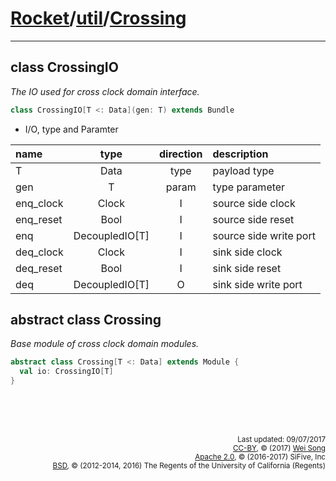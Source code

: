 [Rocket](../Readme.md)/[util](../util.md)/[Crossing](https://github.com/freechipsproject/rocket-chip/tree/master/src/main/scala/util/Crossing.scala)
========================


**********************

class CrossingIO
---------------------
*The IO used for cross clock domain interface.*

~~~scala
class CrossingIO[T <: Data](gen: T) extends Bundle
~~~

+ I/O, type and Paramter

| name                   | type             | direction  | description                           |
| :---                   | :--:             | :--:       | :---                                  |
| T                      | Data             | type       | payload type                          |
| gen                    | T                | param      | type parameter                        |
| enq\_clock             | Clock            | I          | source side clock                     |
| enq\_reset             | Bool             | I          | source side reset                     |
| enq                    | DecoupledIO[T]   | I          | source side write port                |
| deq\_clock             | Clock            | I          | sink side clock                       |
| deq\_reset             | Bool             | I          | sink side reset                       |
| deq                    | DecoupledIO[T]   | O          | sink side write port                  |


abstract class Crossing
---------------
*Base module of cross clock domain modules.*

~~~scala
abstract class Crossing[T <: Data] extends Module {
  val io: CrossingIO[T]
}
~~~


<br><br><br><p align="right">
<sub>
Last updated: 09/07/2017<br>
[CC-BY](https://creativecommons.org/licenses/by/3.0/), &copy; (2017) [Wei Song](mailto:wsong83@gmail.com)<br>
[Apache 2.0](https://github.com/freechipsproject/rocket-chip/blob/master/LICENSE.SiFive), &copy; (2016-2017) SiFive, Inc<br>
[BSD](https://github.com/freechipsproject/rocket-chip/blob/master/LICENSE.Berkeley), &copy; (2012-2014, 2016) The Regents of the University of California (Regents)
</sub>
</p>
